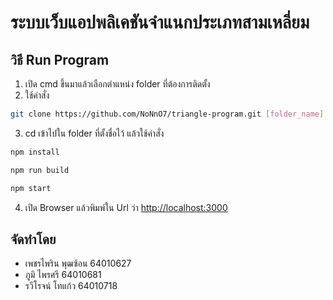 # ระบบเว็บแอปพลิเคชันจำแนกประเภทสามเหลี่ยม

## วิธี Run Program
1. เปิด cmd ขึ้นมาแล้วเลือกตำแหน่ง folder ที่ต้องการติดตั้ง
2. ใช้คำสั่ง 
```bash
git clone https://github.com/NoNnO7/triangle-program.git [folder_name]
```
3. cd เข้าไปใน folder ที่ตั้งชื่อไว้ แล้วใช้คำสั่ง
```bash
npm install

npm run build

npm start
```
4. เปิด Browser แล้วพิมพ์ใน Url ว่า [http://localhost:3000](http://localhost:3000)

## จัดทำโดย
- เพชรไพริน พุฒซ้อน 64010627
- ภูมิ ไพรศรี 64010681 
- รวีโรจน์ โทแก้ว 64010718